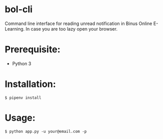 # bol-cli
Command line interface for reading unread notification in Binus Online E-Learning.
In case you are too lazy open your browser.

# Prerequisite:

- Python 3

# Installation:
`$ pipenv install`

# Usage:
`$ python app.py -u your@email.com -p`
